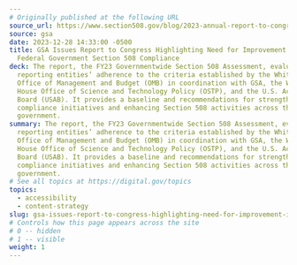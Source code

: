 ```yaml
---
# Originally published at the following URL
source_url: https://www.section508.gov/blog/2023-annual-report-to-congress/
source: gsa
date: 2023-12-28 14:33:00 -0500
title: GSA Issues Report to Congress Highlighting Need for Improvement in
  Federal Government Section 508 Compliance
deck: The report, the FY23 Governmentwide Section 508 Assessment, evaluates
  reporting entities’ adherence to the criteria established by the White House
  Office of Management and Budget (OMB) in coordination with GSA, the White
  House Office of Science and Technology Policy (OSTP), and the U.S. Access
  Board (USAB). It provides a baseline and recommendations for strengthening
  compliance initiatives and enhancing Section 508 activities across the federal
  government.
summary: The report, the FY23 Governmentwide Section 508 Assessment, evaluates
  reporting entities’ adherence to the criteria established by the White House
  Office of Management and Budget (OMB) in coordination with GSA, the White
  House Office of Science and Technology Policy (OSTP), and the U.S. Access
  Board (USAB). It provides a baseline and recommendations for strengthening
  compliance initiatives and enhancing Section 508 activities across the federal
  government.
# See all topics at https://digital.gov/topics
topics:
  - accessibility
  - content-strategy
slug: gsa-issues-report-to-congress-highlighting-need-for-improvement-in-federal-government-section-508-compliance
# Controls how this page appears across the site
# 0 -- hidden
# 1 -- visible
weight: 1
---
```

